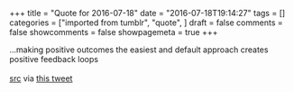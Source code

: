 +++
title = "Quote for 2016-07-18"
date = "2016-07-18T19:14:27"
tags = []
categories = ["imported from tumblr", "quote", ]
draft = false
comments = false
showcomments = false
showpagemeta = true
+++

&hellip;making positive outcomes the easiest and default approach creates positive feedback loops<br /><br /><a href="https://medium.com/@kellan/dont-pave-the-path-used-by-the-unhappy-cows-fef7a78777f8#.cz0ulynqo" target="_blank">src</a> via <a href="https://twitter.com/kerrizor/status/755105387020288000" target="_blank">this tweet</a>